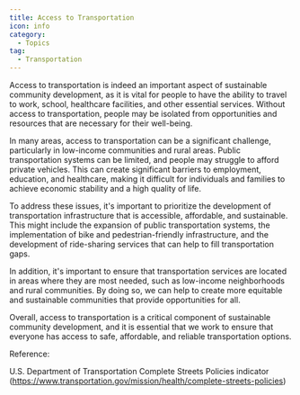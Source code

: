 ```yaml
---
title: Access to Transportation
icon: info
category:
  - Topics
tag:
  - Transportation
---
```




Access to transportation is indeed an important aspect of sustainable community development, as it is vital for people to have the ability to travel to work, school, healthcare facilities, and other essential services. Without access to transportation, people may be isolated from opportunities and resources that are necessary for their well-being.

In many areas, access to transportation can be a significant challenge, particularly in low-income communities and rural areas. Public transportation systems can be limited, and people may struggle to afford private vehicles. This can create significant barriers to employment, education, and healthcare, making it difficult for individuals and families to achieve economic stability and a high quality of life.

To address these issues, it's important to prioritize the development of transportation infrastructure that is accessible, affordable, and sustainable. This might include the expansion of public transportation systems, the implementation of bike and pedestrian-friendly infrastructure, and the development of ride-sharing services that can help to fill transportation gaps.

In addition, it's important to ensure that transportation services are located in areas where they are most needed, such as low-income neighborhoods and rural communities. By doing so, we can help to create more equitable and sustainable communities that provide opportunities for all.

Overall, access to transportation is a critical component of sustainable community development, and it is essential that we work to ensure that everyone has access to safe, affordable, and reliable transportation options.

Reference:

U.S. Department of Transportation Complete Streets Policies indicator (https://www.transportation.gov/mission/health/complete-streets-policies)
